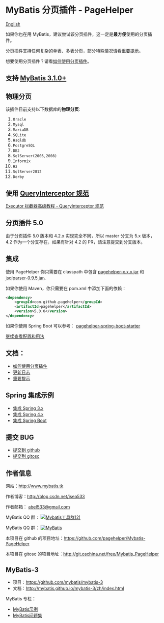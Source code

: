 # MyBatis 分页插件 - PageHelper

[English](https://github.com/pagehelper/Mybatis-PageHelper/blob/master/README.md)

如果你也在用 MyBatis，建议尝试该分页插件，这一定是<b>最方便</b>使用的分页插件。

分页插件支持任何复杂的单表、多表分页，部分特殊情况请看[重要提示](https://github.com/pagehelper/Mybatis-PageHelper/blob/master/wikis/zh/Important.md)。

想要使用分页插件？请看[如何使用分页插件](https://github.com/pagehelper/Mybatis-PageHelper/blob/master/wikis/zh/HowToUse.md)。

## 支持 [MyBatis 3.1.0+](https://github.com/mybatis/mybatis-3)
## 物理分页

该插件目前支持以下数据库的<b>物理分页</b>:

 1. `Oracle`
 2. `Mysql`
 3. `MariaDB`
 4. `SQLite`
 5. `Hsqldb`
 6. `PostgreSQL`
 7. `DB2`
 8. `SqlServer(2005,2008)`
 9. `Informix`
 10. `H2`
 11. `SqlServer2012`
 12. `Derby`
 
## 使用 [QueryInterceptor 规范](https://github.com/pagehelper/Mybatis-PageHelper/blob/master/src/main/java/com/github/pagehelper/QueryInterceptor.java) 
[Executor 拦截器高级教程 - QueryInterceptor 规范](https://github.com/pagehelper/Mybatis-PageHelper/blob/master/wikis/zh/Interceptor.md)

## 分页插件 5.0

由于分页插件 5.0 版本和 4.2.x 实现完全不同，所以 master 分支为 5.x 版本，4.2 作为一个分支存在，如果有针对 4.2 的 PR，请注意提交到分支版本。

## 集成
使用 PageHelper 你只需要在 classpath 中包含 [pagehelper-x.x.x.jar](http://repo1.maven.org/maven2/com/github/pagehelper/pagehelper/) 和 [jsqlparser-0.9.5.jar](http://repo1.maven.org/maven2/com/github/jsqlparser/jsqlparser/0.9.5/)。

如果你使用 Maven，你只需要在 pom.xml 中添加下面的依赖：
```xml  
<dependency>
    <groupId>com.github.pagehelper</groupId>
    <artifactId>pagehelper</artifactId>
    <version>5.0.0</version>
</dependency>
```  

如果你使用 Spring Boot 可以参考： [pagehelper-spring-boot-starter](https://github.com/pagehelper/pagehelper-spring-boot)

[继续查看配置和用法](https://github.com/pagehelper/Mybatis-PageHelper/blob/master/wikis/zh/HowToUse.md)

## 文档：  

- [如何使用分页插件](https://github.com/pagehelper/Mybatis-PageHelper/blob/master/wikis/zh/HowToUse.md)
- [更新日志](https://github.com/pagehelper/Mybatis-PageHelper/blob/master/wikis/zh/Changelog.md)
- [重要提示](https://github.com/pagehelper/Mybatis-PageHelper/blob/master/wikis/zh/Important.md)

## Spring 集成示例

- [集成 Spring 3.x](https://github.com/abel533/Mybatis-Spring/tree/spring3.x)
- [集成 Spring 4.x](https://github.com/abel533/Mybatis-Spring)
- [集成 Spring Boot](https://github.com/abel533/MyBatis-Spring-Boot)

## 提交 BUG
- [提交到 github](https://github.com/pagehelper/Mybatis-PageHelper/issues/new)
- [提交到 gitosc](http://git.oschina.net/free/Mybatis_PageHelper/issues/new?issue%5Bassignee_id%5D=&issue%5Bmilestone_id%5D=)

## 作者信息

网站：http://www.mybatis.tk

作者博客：http://blog.csdn.net/isea533

作者邮箱： abel533@gmail.com  

MyBatis QQ 群： <a target="_blank" href="http://shang.qq.com/wpa/qunwpa?idkey=7c2f018e4cddc7d4aad04fc312b2d69361a0a896a4f59219a7914953a57bffc2"><img border="0" src="http://pub.idqqimg.com/wpa/images/group.png" alt="Mybatis工具群(2)" title="Mybatis工具群(2)"></a>

MyBatis QQ 群： <a target="_blank" href="http://shang.qq.com/wpa/qunwpa?idkey=29e4cce8ac3c65d14a1dc40c9ba5c8e71304f143f3ad759ac0b05146e0952044"><img border="0" src="http://pub.idqqimg.com/wpa/images/group.png" alt="MyBatis" title="MyBatis"></a>

本项目在 github 的项目地址：https://github.com/pagehelper/Mybatis-PageHelper

本项目在 gitosc 的项目地址：http://git.oschina.net/free/Mybatis_PageHelper

## MyBatis-3
- 项目：https://github.com/mybatis/mybatis-3
- 文档：http://mybatis.github.io/mybatis-3/zh/index.html  

MyBatis 专栏： 
- [MyBatis示例](http://blog.csdn.net/column/details/mybatis-sample.html)
- [MyBatis问题集](http://blog.csdn.net/column/details/mybatisqa.html)  
